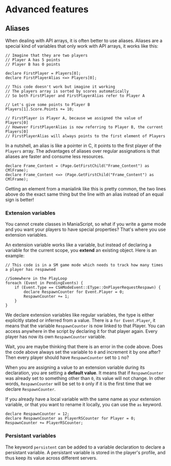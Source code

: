 # Advanced features

## Aliases

When dealing with API arrays, it is often better to use aliases. Aliases are a special kind of variables that only work with API arrays, it works like this:

```maniascript
// Imagine that they are two players
// Player A has 5 points
// Player B has 0 points

declare FirstPlayer = Players[0];
declare FirstPlayerAlias <=> Players[0];

// This code doesn't work but imagine it working
// The players array is sorted by scores automatically
// So both FirstPlayer and FirstPlayerAlias refer to Player A

// Let's give some points to Player B
Players[1].Score.Points += 10;

// FirstPlayer is Player A, because we assigned the value of Players[0]
// However FirstPlayerAlias is now referring to Player B, the current Players[0]
// FirstPlayerAlias will always points to the first element of Players
```

In a nutshell, an alias is like a pointer in C, it points to the first player of the `Players` array.
The advantages of aliases over regular assignations is that aliases are faster and consume less resources.

```maniascript
declare Frame_Content = (Page.GetFirstChild("Frame_Content") as CMlFrame);
declare Frame_Content <=> (Page.GetFirstChild("Frame_Content") as CMlFrame);
```

Getting an element from a manialink like this is pretty common, the two lines above do the exact same thing but the line with an alias instead of an equal sign is better!

### Extension variables

You cannot create classes in ManiaScript, so what if you write a game mode and you want your players to have special properties? That's where you use extension variables.

An extension variable works like a variable, but instead of declaring a variable for the current scope, you **extend** an existing object. Here is an example:

```maniascript
// This code is in a SM game mode which needs to track how many times a player has respawned

//Somewhere in the PlayLoop
foreach (Event in PendingEvents) {
    if (Event.Type == CSmModeEvent::EType::OnPlayerRequestRespawn) {
        declare RespawnCounter for Event.Player = 0;
        RespawnCounter += 1;
    }
}
```

We declare extension variables like regular variables, the type is either explicitly stated or inferred from a value. There is a `for Event.Player`, it means that the variable `RespawnCounter` is now linked to that Player. You can access anywhere in the script by declaring it for that player again. Every player has now its own `RespawnCounter` variable.

Wait, you are maybe thinking that there is an error in the code above. Does the code above always set the variable to `0` and increment it by one after? Then every player should have `RespawnCounter` set to `1` no?

When you are assigning a value to an extension variable during its declaration, you are setting a **default value**. It means that if `RespawnCounter` was already set to something other than `0`, its value will not change. In other words, `RespawnCounter` will be set to `0` only if it is the first time that we declare `RespawnCounter`.

If you already have a local variable with the same name as your extension variable, or that you want to rename it locally, you can use the `as` keyword.

```maniascript
declare RespawnCounter = 12;
declare RespawnCounter as PlayerRSCounter for Player = 0;
RespawnCounter += PlayerRSCounter;
```

### Persistant variables


The keyword `persistent` can be added to a variable declaration to declare a persistant variable. A persistant variable is stored in the player's profile, and thus keep its value across different servers.


